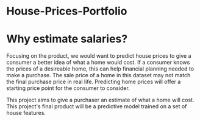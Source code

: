 # House-Prices-Portfolio


# Why estimate salaries?

Focusing on the product, we would want to predict house prices to give a consumer a better idea of what a home would cost. If a consumer knows the prices of a desireable home, this can help financial planning needed to make a purchase. The sale price of a home in this dataset may not match the final purchase price in real life. Predicting home prices will offer a starting price point for the consumer to consider.

This project aims to give a purchaser an estimate of what a home will cost. This project's final product will be a predictive model trained on a set of house features.